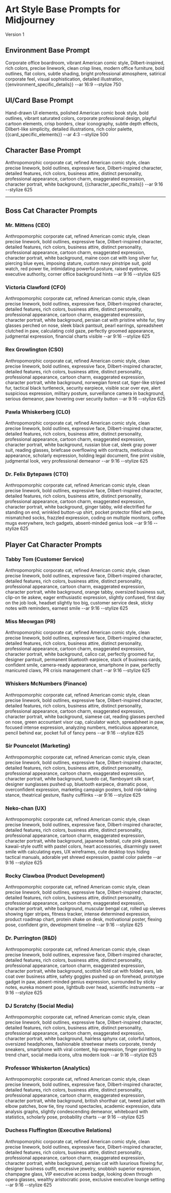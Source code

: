 # Art Style Base Prompts for Midjourney

Version 1

## Environment Base Prompt
Corporate office boardroom, vibrant American comic style, Dilbert-inspired, rich colors, precise linework, clean crisp lines, modern office furniture, bold outlines, flat colors, subtle shading, bright professional atmosphere, satirical corporate feel, visual sophistication, detailed illustration, {{environment_specific_details}} --ar 16:9 --stylize 750

## UI/Card Base Prompt
Hand-drawn UI elements, polished American comic book style, bold outlines, vibrant saturated colors, corporate professional design, playful cartoon elements, crisp borders, clear iconography, subtle depth effects, Dilbert-like simplicity, detailed illustrations, rich color palette,  {{card_specific_elements}} --ar 4:3 --stylize 500

## Character Base Prompt
Anthropomorphic corporate cat, refined American comic style, clean precise linework, bold outlines, expressive face, Dilbert-inspired character, detailed features, rich colors, business attire, distinct personality, professional appearance, cartoon charm, exaggerated expression, character portrait, white background, {{character_specific_traits}} --ar 9:16 --stylize 625

--------

## Boss Cat Character Prompts

### Mr. Mittens (CEO)
Anthropomorphic corporate cat, refined American comic style, clean precise linework, bold outlines, expressive face, Dilbert-inspired character, detailed features, rich colors, business attire, distinct personality, professional appearance, cartoon charm, exaggerated expression, character portrait, white background, maine coon cat with long silver fur, piercing blue eyes, imposing stature, custom navy pinstripe suit, gold watch, red power tie, intimidating powerful posture, raised eyebrow, executive authority, corner office background hints --ar 9:16 --stylize 625

### Victoria Clawford (CFO)
Anthropomorphic corporate cat, refined American comic style, clean precise linework, bold outlines, expressive face, Dilbert-inspired character, detailed features, rich colors, business attire, distinct personality, professional appearance, cartoon charm, exaggerated expression, character portrait, white background, persian cat with pristine white fur, tiny glasses perched on nose, sleek black pantsuit, pearl earrings, spreadsheet clutched in paw, calculating cold gaze, perfectly groomed appearance, judgmental expression, financial charts visible --ar 9:16 --stylize 625

### Rex Growlington (CSO)
Anthropomorphic corporate cat, refined American comic style, clean precise linework, bold outlines, expressive face, Dilbert-inspired character, detailed features, rich colors, business attire, distinct personality, professional appearance, cartoon charm, exaggerated expression, character portrait, white background, norwegian forest cat, tiger-like striped fur, tactical black turtleneck, security earpiece, visible scar over eye, alert suspicious expression, military posture, surveillance camera in background, serious demeanor, paw hovering over security button --ar 9:16 --stylize 625

### Pawla Whiskerberg (CLO)
Anthropomorphic corporate cat, refined American comic style, clean precise linework, bold outlines, expressive face, Dilbert-inspired character, detailed features, rich colors, business attire, distinct personality, professional appearance, cartoon charm, exaggerated expression, character portrait, white background, russian blue cat, sleek gray power suit, reading glasses, briefcase overflowing with contracts, meticulous appearance, scholarly expression, holding legal document, fine print visible, judgmental look, very professional demeanor --ar 9:16 --stylize 625

### Dr. Felix Bytepaws (CTO)
Anthropomorphic corporate cat, refined American comic style, clean precise linework, bold outlines, expressive face, Dilbert-inspired character, detailed features, rich colors, business attire, distinct personality, professional appearance, cartoon charm, exaggerated expression, character portrait, white background, ginger tabby, wild electrified fur standing on end, wrinkled button-up shirt, pocket protector filled with pens, mismatched socks, frazzled expression, coding on multiple monitors, coffee mugs everywhere, tech gadgets, absent-minded genius look --ar 9:16 --stylize 625

## Player Cat Character Prompts

### Tabby Tom (Customer Service)
Anthropomorphic corporate cat, refined American comic style, clean precise linework, bold outlines, expressive face, Dilbert-inspired character, detailed features, rich colors, business attire, distinct personality, professional appearance, cartoon charm, exaggerated expression, character portrait, white background, orange tabby, oversized business suit, clip-on tie askew, eager enthusiastic expression, slightly confused, first day on the job look, headset slightly too big, customer service desk, sticky notes with reminders, earnest smile --ar 9:16 --stylize 625

### Miss Meowgan (PR)
Anthropomorphic corporate cat, refined American comic style, clean precise linework, bold outlines, expressive face, Dilbert-inspired character, detailed features, rich colors, business attire, distinct personality, professional appearance, cartoon charm, exaggerated expression, character portrait, white background, calico cat, perfectly groomed fur, designer pantsuit, permanent bluetooth earpiece, stack of business cards, confident smile, camera-ready appearance, smartphone in paw, perfectly manicured claws, PR crisis management chart --ar 9:16 --stylize 625

### Whiskers McNumbers (Finance)
Anthropomorphic corporate cat, refined American comic style, clean precise linework, bold outlines, expressive face, Dilbert-inspired character, detailed features, rich colors, business attire, distinct personality, professional appearance, cartoon charm, exaggerated expression, character portrait, white background, siamese cat, reading glasses perched on nose, green accountant visor cap, calculator watch, spreadsheet in paw, focused intense expression, analyzing numbers, meticulous appearance, pencil behind ear, pocket full of fancy pens --ar 9:16 --stylize 625

### Sir Pouncelot (Marketing)
Anthropomorphic corporate cat, refined American comic style, clean precise linework, bold outlines, expressive face, Dilbert-inspired character, detailed features, rich colors, business attire, distinct personality, professional appearance, cartoon charm, exaggerated expression, character portrait, white background, tuxedo cat, flamboyant silk scarf, designer sunglasses pushed up, bluetooth earpiece, dramatic pose, overconfident expression, marketing campaign posters, bold risk-taking stance, theatrical gesture, flashy cufflinks --ar 9:16 --stylize 625

### Neko-chan (UX)
Anthropomorphic corporate cat, refined American comic style, clean precise linework, bold outlines, expressive face, Dilbert-inspired character, detailed features, rich colors, business attire, distinct personality, professional appearance, cartoon charm, exaggerated expression, character portrait, white background, japanese bobtail, cute pink glasses, kawaii-style outfit with pastel colors, heart accessories, disarmingly sweet smile with calculating eyes, UX wireframes, cute desktop toys hiding tactical manuals, adorable yet shrewd expression, pastel color palette --ar 9:16 --stylize 625

### Rocky Clawboa (Product Development)
Anthropomorphic corporate cat, refined American comic style, clean precise linework, bold outlines, expressive face, Dilbert-inspired character, detailed features, rich colors, business attire, distinct personality, professional appearance, cartoon charm, exaggerated expression, character portrait, white background, muscular bengal cat, rolled up sleeves showing tiger stripes, fitness tracker, intense determined expression, product roadmap chart, protein shake on desk, motivational poster, flexing pose, confident grin, development timeline --ar 9:16 --stylize 625

### Dr. Purrington (R&D)
Anthropomorphic corporate cat, refined American comic style, clean precise linework, bold outlines, expressive face, Dilbert-inspired character, detailed features, rich colors, business attire, distinct personality, professional appearance, cartoon charm, exaggerated expression, character portrait, white background, scottish fold cat with folded ears, lab coat over business attire, safety goggles pushed up on forehead, prototype gadget in paw, absent-minded genius expression, surrounded by sticky notes, eureka moment pose, lightbulb over head, scientific instruments --ar 9:16 --stylize 625

### DJ Scratchy (Social Media)
Anthropomorphic corporate cat, refined American comic style, clean precise linework, bold outlines, expressive face, Dilbert-inspired character, detailed features, rich colors, business attire, distinct personality, professional appearance, cartoon charm, exaggerated expression, character portrait, white background, hairless sphynx cat, colorful tattoos, oversized headphones, fashionable streetwear meets corporate, trendy sneakers, smartphone with viral content, hip expression, finger pointing to trend chart, social media icons, ultra modern look --ar 9:16 --stylize 625

### Professor Whiskerton (Analytics)
Anthropomorphic corporate cat, refined American comic style, clean precise linework, bold outlines, expressive face, Dilbert-inspired character, detailed features, rich colors, business attire, distinct personality, professional appearance, cartoon charm, exaggerated expression, character portrait, white background, british shorthair cat, tweed jacket with elbow patches, bow tie, tiny round spectacles, academic expression, data analysis graphs, slightly condescending demeanor, whiteboard with statistics, scholarly pose, probability charts --ar 9:16 --stylize 625

### Duchess Fluffington (Executive Relations)
Anthropomorphic corporate cat, refined American comic style, clean precise linework, bold outlines, expressive face, Dilbert-inspired character, detailed features, rich colors, business attire, distinct personality, professional appearance, cartoon charm, exaggerated expression, character portrait, white background, persian cat with luxurious flowing fur, designer business outfit, excessive jewelry, snobbish superior expression, champagne glass, VIP executive access badge, looking down through opera glasses, wealthy aristocratic pose, exclusive executive lounge setting --ar 9:16 --stylize 625






